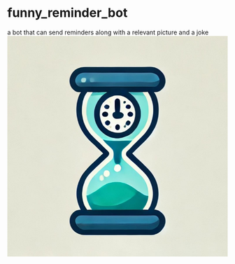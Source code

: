 # funny_reminder_bot
a bot that can send reminders along with a relevant picture and a joke
![Project Image](images/image.png)
